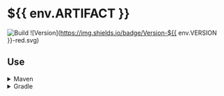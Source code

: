 # ${{ env.ARTIFACT }}

![Build](../../actions/workflows/build.yml/badge.svg)
![Version](https://img.shields.io/badge/Version-${{ env.VERSION }}-red.svg)

## Use

<details>
  <summary>Maven</summary>

```xml

<repositories>
    <repository>
        <id>lightdream-repo</id>
        <url>https://repo.lightdream.dev/</url>
    </repository>
</repositories>
```

```xml

<dependencies>
    <dependency>
        <groupId>dev.lightdream</groupId>
        <artifactId>${{ env.ARTIFACT }}</artifactId>
        <version>${{ env.VERSION }}</version>
    </dependency>
</dependencies>
```
</details>

<details>
  <summary>Gradle</summary>

```groovy
repositories {
    maven { url "https://repo.lightdream.dev/" }
}

dependencies {
    implementation "dev.lightdream:${{ env.ARTIFACT }}:${{ env.VERSION }}"
}
```
</details>
